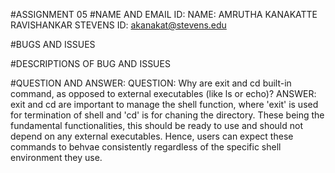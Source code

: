 #ASSIGNMENT 05
#NAME AND EMAIL ID:
NAME: AMRUTHA KANAKATTE RAVISHANKAR
STEVENS ID: akanakat@stevens.edu

#BUGS AND ISSUES

#DESCRIPTIONS OF BUG AND ISSUES

#QUESTION AND ANSWER:
QUESTION: Why are exit and cd built-in command, as opposed to external executables (like ls or echo)?
ANSWER:
exit and cd are important to manage the shell function, where 'exit' is used for termination of shell and 'cd' is for chaning the directory. These being the fundamental functionalities, this should be ready to use and should not depend on any external executables. Hence, users can expect these commands to behvae consistently regardless of the specific shell environment they use.
